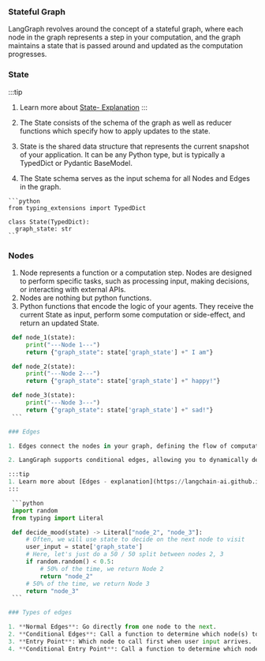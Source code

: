 ### Stateful Graph

 LangGraph revolves around the concept of a stateful graph, where each node in the graph represents a step in your computation, and the graph maintains a state that is passed around and updated as the computation progresses.

### State

:::tip
1. Learn more about [State- Explanation](https://langchain-ai.github.io/langgraph/concepts/low_level/#state)
:::

  1. The State consists of the schema of the graph as well as reducer functions which specify how to apply updates to the state.
  2. State is the shared data structure that represents the current snapshot of your application. It can be any Python type, but is typically a TypedDict or Pydantic BaseModel.
  3. The State schema serves as the input schema for all Nodes and Edges in the graph.

    ```python
    from typing_extensions import TypedDict

    class State(TypedDict):
      graph_state: str
    ```

### Nodes

  1. Node represents a function or a computation step. Nodes are designed to perform specific tasks, such as processing input, making decisions, or interacting with external APIs.
  2. Nodes are nothing but python functions.
  3. Python functions that encode the logic of your agents. They receive the current State as input, perform some computation or side-effect, and return an updated State.
   ```python
    def node_1(state):
        print("---Node 1---")
        return {"graph_state": state['graph_state'] +" I am"}

    def node_2(state):
        print("---Node 2---")
        return {"graph_state": state['graph_state'] +" happy!"}

    def node_3(state):
        print("---Node 3---")
        return {"graph_state": state['graph_state'] +" sad!"}
    ```

### Edges

1. Edges connect the nodes in your graph, defining the flow of computation. 

2. LangGraph supports conditional edges, allowing you to dynamically determine the next node to execute based on the current state of the graph.

:::tip
  1. Learn more about [Edges - explanation](https://langchain-ai.github.io/langgraph/concepts/low_level/#edges)
:::

    ```python
    import random
    from typing import Literal

    def decide_mood(state) -> Literal["node_2", "node_3"]:
        # Often, we will use state to decide on the next node to visit
        user_input = state['graph_state'] 
        # Here, let's just do a 50 / 50 split between nodes 2, 3
        if random.random() < 0.5:
            # 50% of the time, we return Node 2
            return "node_2"
        # 50% of the time, we return Node 3
        return "node_3"
    ```

### Types of edges

1. **Normal Edges**: Go directly from one node to the next.
2. **Conditional Edges**: Call a function to determine which node(s) to go to next.
3. **Entry Point**: Which node to call first when user input arrives.
4. **Conditional Entry Point**: Call a function to determine which node(s) to call first when user input arrives.
